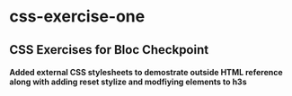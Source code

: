 # css-exercise-one
## CSS Exercises for Bloc Checkpoint
#### Added external CSS stylesheets to demostrate outside HTML reference along with adding reset stylize and modfiying elements to h3s
